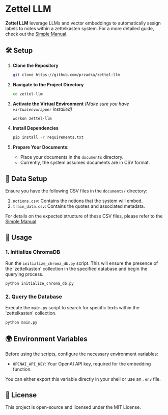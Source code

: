 # Zettel LLM

**Zettel LLM** leverage LLMs and vector embeddings to automatically assign labels to notes within a zettelkasten system. For a more detailed guide, check out the [Simple Manual](SIMPLE_MANUAL.md).

## 🛠️ Setup

1. **Clone the Repository**
   ```bash
   git clone https://github.com/przadka/zettel-llm
   ```

2. **Navigate to the Project Directory**
   ```bash
   cd zettel-llm
   ```

3. **Activate the Virtual Environment**
   *(Make sure you have `virtualenvwrapper` installed)*
   ```bash
   workon zettel-llm
   ```

4. **Install Dependencies**
   ```bash
   pip install -r requirements.txt
   ```

5. **Prepare Your Documents**:
   - Place your documents in the `documents` directory.
   - Currently, the system assumes documents are in CSV format.

## 💾 Data Setup

Ensure you have the following CSV files in the `documents/` directory:

1. `notions.csv`: Contains the notions that the system will embed.
2. `train_data.csv`: Contains the quotes and associated metadata.

For details on the expected structure of these CSV files, please refer to the [Simple Manual](SIMPLE_MANUAL.md).

## 🚀 Usage

### 1. Initialize ChromaDB

Run the `initialize_chroma_db.py` script. This will ensure the presence of the 'zettelkasten' collection in the specified database and begin the querying process.

```bash
python initialize_chroma_db.py
```

### 2. Query the Database

Execute the `main.py` script to search for specific texts within the 'zettelkasten' collection.

```bash
python main.py
```

## 🌍 Environment Variables

Before using the scripts, configure the necessary environment variables:

- `OPENAI_API_KEY`: Your OpenAI API key, required for the embedding function.

You can either export this variable directly in your shell or use an `.env` file.

## 📜 License

This project is open-source and licensed under the MIT License.
